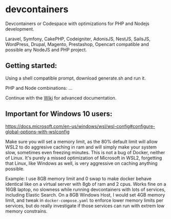 # devcontainers
Devcontainers or Codespace with optimizations for PHP and Nodejs development.

Laravel, Symfony, CakePHP, Codeigniter, AdonisJS, NestJS, SailsJS, WordPress, Drupal, Magento,
Prestashop, Opencart compatible and possible any NodeJS and PHP project.

## Getting started:

Using a shell compatible prompt, download generate.sh and run it.

PHP and Node combinations:
...

Continue with the [Wiki](https://github.com/madalinignisca/devcontainers/wiki) for advanced documentation.

## Important for Windows 10 users:

https://docs.microsoft.com/en-us/windows/wsl/wsl-config#configure-global-options-with-wslconfig

Make sure you will set a memory limit, as the 80% default limit will allow WSL2 to do aggresive caching in ram
and will simply make your system slow, sometimes even freezing minutes. This is not a bug of Docker, neither of
Linux. It's purely a missed optimization of Microsoft in WSL2, forgetting that Linux, like Windows as well, is
very aggressive on caching anything possible.

Example: I use 8GB memory limit and 0 swap to make docker behave identical like on a virtual server with 8gb of ram
and 2 cpus. Works fine on a 16GB laptop, no slowness while running devcontainers with lots of services, including
Elastic Search. On a 8GB Windows Host, I would set 4GB memory limit, and tweak in `docker-compose.yaml` to enforce
lower memory limits per services, but do really investigate if those services can run with extrem low memory constrains.
